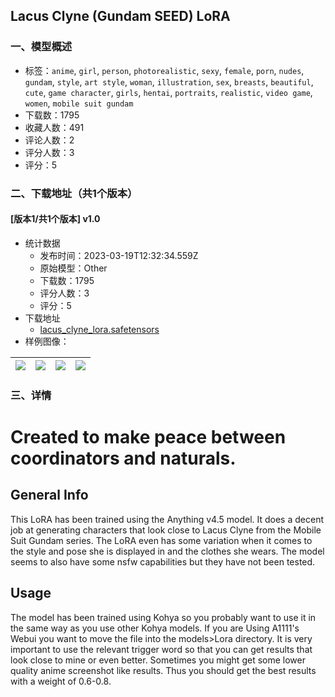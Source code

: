 ## Lacus Clyne (Gundam SEED) LoRA
### 一、模型概述

- 标签：`anime`, `girl`, `person`, `photorealistic`, `sexy`, `female`, `porn`, `nudes`, `gundam`, `style`, `art style`, `woman`, `illustration`, `sex`, `breasts`, `beautiful`, `cute`, `game character`, `girls`, `hentai`, `portraits`, `realistic`, `video game`, `women`, `mobile suit gundam`
- 下载数：1795
- 收藏人数：491
- 评论人数：2
- 评分人数：3
- 评分：5

### 二、下载地址（共1个版本）

#### [版本1/共1个版本] v1.0

- 统计数据
  - 发布时间：2023-03-19T12:32:34.559Z
  - 原始模型：Other
  - 下载数：1795
  - 评分人数：3
  - 评分：5
- 下载地址
  - [lacus_clyne_lora.safetensors](https://civitai.com/api/download/models/25624)
- 样例图像：

| <img src="https://image.civitai.com/xG1nkqKTMzGDvpLrqFT7WA/39d9f5da-ff07-4a54-373f-c4150e0fda00/width=450/281609.jpeg" /> | <img src="https://image.civitai.com/xG1nkqKTMzGDvpLrqFT7WA/a8b196e5-9741-4ed8-2091-e25dbb69e200/width=450/281620.jpeg" /> | <img src="https://image.civitai.com/xG1nkqKTMzGDvpLrqFT7WA/e3729dbe-e348-49d3-617a-4e5eb5e48000/width=450/281619.jpeg" /> | <img src="https://image.civitai.com/xG1nkqKTMzGDvpLrqFT7WA/60441dcf-8a6a-4756-4a50-3c32bd0d2800/width=450/281618.jpeg" /> |
| ---- | ---- | ---- | ---- |


### 三、详情
<h1>Created to make peace between coordinators and naturals.</h1><p></p><h2>General Info</h2><p>This LoRA has been trained using the Anything v4.5 model. It does a decent job at generating characters that look close to Lacus Clyne from the Mobile Suit Gundam series. The LoRA even has some variation when it comes to the style and pose she is displayed in and the clothes she wears. The model seems to also have some nsfw capabilities but they have not been tested.</p><h2>Usage</h2><p>The model has been trained using Kohya so you probably want to use it in the same way as you use other Kohya models. If you are Using A1111's Webui you want to move the file into the models&gt;Lora directory. It is very important to use the relevant trigger word so that you can get results that look close to mine or even better. Sometimes you might get some lower quality anime screenshot like results. Thus you should get the best results with a weight of 0.6-0.8.</p>
